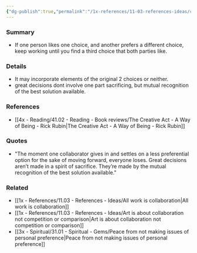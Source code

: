 ```yaml
---
{"dg-publish":true,"permalink":"/1x-references/11-03-references-ideas/collaboration-vs-compromise/","title":"Collaboration vs cooperation","dgShowBacklinks":false}
---
```



### Summary
- If one person likes one choice, and another prefers a different choice, keep working until you find a third choice that both parties like. 

### Details
- It may incorporate elements of the original 2 choices or neither.
- great decisions dont involve one part sacrificing, but mutual recognition of the best solution available.

### References
- [[4x - Reading/41.02 - Reading - Book reviews/The Creative Act - A Way of Being - Rick Rubin\|The Creative Act - A Way of Being - Rick Rubin]]

### Quotes
- "The moment one collaborator gives in and settles on a less preferential option for the sake of moving forward, everyone loses. Great decisions aren’t made in a spirit of sacrifice. They’re made by the mutual recognition of the best solution available."

### Related
- [[1x - References/11.03 - References - Ideas/All work is collaboration\|All work is collaboration]]
- [[1x - References/11.03 - References - Ideas/Art is about collaboration not competition or comparison\|Art is about collaboration not competition or comparison]]
- [[3x - Spiritual/31.01 - Spiritual - Gems/Peace from not making issues of personal preference\|Peace from not making issues of personal preference]]
